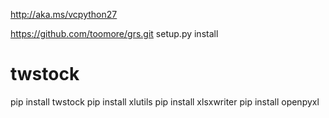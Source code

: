 http://aka.ms/vcpython27

https://github.com/toomore/grs.git
setup.py install


# twstock 
pip install twstock
pip install xlutils
pip install xlsxwriter
pip install openpyxl